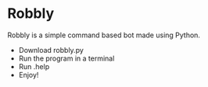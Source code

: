 # Robbly
 Robbly is a simple command based bot made using Python.
- Download robbly.py
- Run the program in a terminal
- Run .help
- Enjoy!
